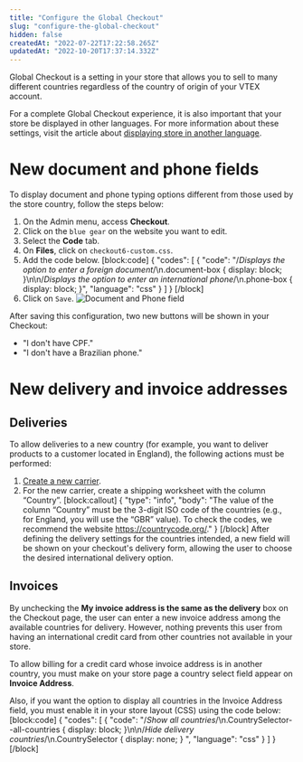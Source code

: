 ```yaml
---
title: "Configure the Global Checkout"
slug: "configure-the-global-checkout"
hidden: false
createdAt: "2022-07-22T17:22:58.265Z"
updatedAt: "2022-10-20T17:37:14.332Z"
---
```

Global Checkout is a setting in your store that allows you to sell to many different countries regardless of the country of origin of your VTEX account.

For a complete Global Checkout experience, it is also important that your store be displayed in other languages. For more information about these settings, visit the article about [displaying store in another language](https://help.vtex.com/en/tutorial/displaying-the-store-in-another-language).

# New document and phone fields

To display document and phone typing options different from those used by the store country, follow the steps below:

1. On the Admin menu, access **Checkout**.
2. Click on the `blue gear` on the website you want to edit.
3. Select the **Code** tab.
4. On **Files**, click on `checkout6-custom.css`.
5. Add the code below.
[block:code]
{
  "codes": [
    {
      "code": "/*Displays the option to enter a foreign document*/\n.document-box { display: block; }\n\n/*Displays the option to enter an international phone*/\n.phone-box { display: block; }",
      "language": "css"
    }
  ]
}
[/block]
6. Click on `Save`.
    ![Document and Phone field](https://cdn.jsdelivr.net/gh/vtexdocs/dev-portal-content@readme-docs/docs/guides/Checkout/features/dfc24b6-Document_and_Phone_field_32.png)

After saving this configuration, two new buttons will be shown in your Checkout:

- "I don't have CPF."
- "I don't have a Brazilian phone."

# New delivery and invoice addresses

## Deliveries

To allow deliveries to a new country (for example, you want to deliver products to a customer located in England), the following actions must be performed:

1. [Create a new carrier](https://help.vtex.com/en/tutorial/registering-a-carrier/).
2. For the new carrier, create a shipping worksheet with the column “Country”.
[block:callout]
{
  "type": "info",
  "body": "The value of the column “Country” must be the 3-digit ISO code of the countries (e.g., for England, you will use the “GBR” value). To check the codes, we recommend the website <https://countrycode.org/>."
}
[/block]
After defining the delivery settings for the countries intended, a new field will be shown on your checkout's delivery form, allowing the user to choose the desired international delivery option.

## Invoices

By unchecking the **My invoice address is the same as the delivery** box on the Checkout page, the user can enter a new invoice address among the available countries for delivery. However, nothing prevents this user from having an international credit card from other countries not available in your store.

To allow billing for a credit card whose invoice address is in another country, you must make on your store page a country select field appear on **Invoice Address**.

Also, if you want the option to display all countries in the Invoice Address field, you must enable it in your store layout (CSS) using the code below:
[block:code]
{
  "codes": [
    {
      "code": "/*Show all countries*/\n.CountrySelector--all-countries { display: block; }\n\n/*Hide delivery countries*/\n.CountrySelector { display: none; } ",
      "language": "css"
    }
  ]
}
[/block]
